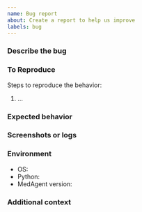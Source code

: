 ```yaml
---
name: Bug report
about: Create a report to help us improve
labels: bug
---
```


### Describe the bug

### To Reproduce
Steps to reproduce the behavior:
1. ...

### Expected behavior

### Screenshots or logs

### Environment
- OS:
- Python:
- MedAgent version:

### Additional context

